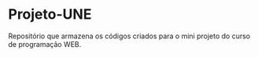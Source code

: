 # Projeto-UNE
Repositório que armazena os códigos criados para o mini projeto do curso de programação WEB.
